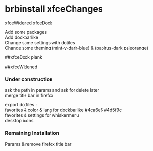 # brbinstall xfceChanges
xfceWidened
xfceDock

Add some packages  
Add dockbarlike  
Change some settings with dotiles  
Change some theming (mint-y-dark-blue) & (papirus-dark paleorange)  


##xfceDock
plank  

##xfceWidened

### Under construction

ask the path in params and ask for delete later  
merge title bar in firefox  

export dotfiles :  
favorites & color & lang for dockbarlike #4ca6e6 #4d5f9c  
favorites & settings for whiskermenu  
desktop icons  

### Remaining Installation

Params & remove firefox title bar  
